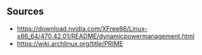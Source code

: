 ## Sources
- https://download.nvidia.com/XFree86/Linux-x86_64/470.42.01/README/dynamicpowermanagement.html
- https://wiki.archlinux.org/title/PRIME
